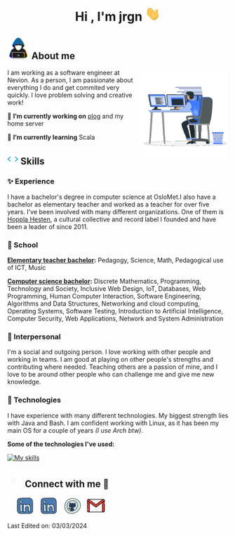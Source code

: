 <!--Header from https://github.com/1010nishant-->
<h1 align="center"><b>Hi , I'm jrgn </b><picture><img src="https://github.com/jrgn9/jrgn9/blob/main/wave.gif" width="35"></picture></h1>
<!--  -->

## <picture><img src = "https://github.com/jrgn9/jrgn9/blob/main/about_me.gif" width = 50px></picture> **About me**

<picture> <img align="right" src="https://github.com/jrgn9/jrgn9/blob/main/Right_Side.gif" width = 200px></picture>

I am working as a software engineer at Nevion. As a person, I am passionate about everything I do and get commited very quickly. I love problem solving and creative work!

🔭 **I’m currently working on** [plog](https://github.com/jrgn9/cheater) and my home server

🌱 **I’m currently learning** Scala 

## <picture><img src="https://github.com/jrgn9/jrgn9/blob/main/brackets.gif" width ="25"></picture><b> Skills</b>

### ✨ Experience

I have a bachelor's degree in computer science at OsloMet.I also have a bachelor as elementary teacher and worked as a teacher for over five years. I've been involved with many different organizations. One of them is [Hoppla Hesten](https://bandcamp.com/hopplahesten), a cultural collective and record label I founded and have been a leader of since 2011.

### 🏫 School

**[Elementary teacher bachelor](https://www.hiof.no/studier/programmer/maglu5-10-grunnskolelererutdanning-for-trinn-510/index.html):** Pedagogy, Science, Math, Pedagogical use of ICT, Music

**[Computer science bachelor](https://www.oslomet.no/studier/tkd/informasjonsteknologi):** Discrete Mathematics, Programming, Technology and Society, Inclusive Web Design, IoT, Databases, Web Programming, Human Computer Interaction, Software Engineering, Algorithms and Data Structures, Networking and cloud computing, Operating Systems, Software Testing, Introduction to Artificial Intelligence, Computer Security, Web Applications, Network and System Administration

### 👋 Interpersonal

I'm a social and outgoing person. I love working with other people and working in teams. I am good at playing on other people's strengths and contributing where needed. Teaching others are a passion of mine, and I love to be around other people who can challenge me and give me new knowledge.

### 💾 Technologies

I have experience with many different technologies. My biggest strength lies with Java and Bash. I am confident working with Linux, as it has been my main OS for a couple of years *(I use Arch btw)*. 

**Some of the technologies I've used:**

[![My skills](https://skillicons.dev/icons?i=java,scala,bash,python,js,html,css,dotnet,mysql,powershell,git,docker,idea,vscode,vim,linux,raspberrypi&perline=8)](https://skillicons.dev)

<h2 align="left" > <img src="https://github.com/jrgn9/jrgn9/blob/main/graphs.gif" width="30" height="30" style="margin-right: 10px;">Connect with me 🤝 </h2>

<!--Media logos-->
<p align="left">
 <div align="left"  class="icons-social" style="margin-left: 10px;">
  <a style="margin-left: 10px;"  target="_blank" href="https://www.jrgn.me">
     <img src="https://github.com/jrgn9/jrgn9/blob/main/linkedin_logo.png"></a>
   <a style="margin-left: 10px;"  target="_blank" href="https://www.linkedin.com/in/jrgn9/">
     <img src="https://github.com/jrgn9/jrgn9/blob/main/linkedin_logo.png"></a>
   <a style="margin-left: 10px;" target="_blank" href="https://github.com/jrgn9">
     <img src="https://github.com/jrgn9/jrgn9/blob/main/github_logo.png"></a>
   <a style="margin-left: 10px;" target="_blank" href="mailto:jorsko2@gmail.com">
     <img src="https://github.com/jrgn9/jrgn9/blob/main/gmail_logo.png"></a>
 </div>
</p>

<!--
**jrgn9/jrgn9** is a ✨ _special_ ✨ repository because its `README.md` (this file) appears on your GitHub profile.

Here are some ideas to get you started:

- 🔭 I’m currently working on ...
- 🌱 I’m currently learning ...
- 👯 I’m looking to collaborate on ...
- 🤔 I’m looking for help with ...
- 💬 Ask me about ...
- 📫 How to reach me: ...
- 😄 Pronouns: ...
- ⚡ Fun fact: ...
-->

Last Edited on: 03/03/2024
